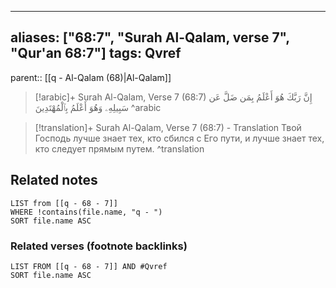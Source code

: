 
---
aliases: ["68:7", "Surah Al-Qalam, verse 7", "Qur'an 68:7"]
tags: Qvref
---

parent:: [[q - Al-Qalam (68)|Al-Qalam]]

> [!arabic]+ Surah Al-Qalam, Verse 7 (68:7)
> <span class="quran-arabic">إِنَّ رَبَّكَ هُوَ أَعْلَمُ بِمَن ضَلَّ عَن سَبِيلِهِۦ وَهُوَ أَعْلَمُ بِٱلْمُهْتَدِينَ</span>
^arabic

> [!translation]+ Surah Al-Qalam, Verse 7 (68:7) - Translation
> Твой Господь лучше знает тех, кто сбился с Его пути, и лучше знает тех, кто следует прямым путем.
^translation



## Related notes
```dataview
LIST from [[q - 68 - 7]]
WHERE !contains(file.name, "q - ")
SORT file.name ASC
```

### Related verses (footnote backlinks)
```dataview
LIST FROM [[q - 68 - 7]] AND #Qvref
SORT file.name ASC
```

